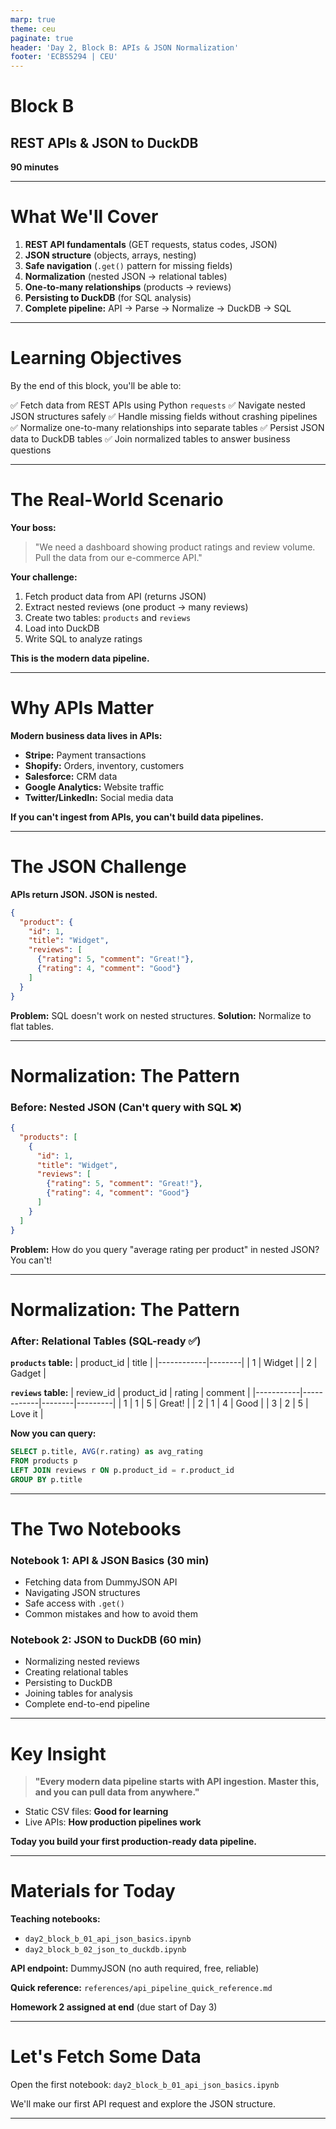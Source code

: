 ```yaml
---
marp: true
theme: ceu
paginate: true
header: 'Day 2, Block B: APIs & JSON Normalization'
footer: 'ECBS5294 | CEU'
---
```


<!-- _class: lead -->

# Block B
## REST APIs & JSON to DuckDB

**90 minutes**

---

# What We'll Cover

1. **REST API fundamentals** (GET requests, status codes, JSON)
2. **JSON structure** (objects, arrays, nesting)
3. **Safe navigation** (`.get()` pattern for missing fields)
4. **Normalization** (nested JSON → relational tables)
5. **One-to-many relationships** (products → reviews)
6. **Persisting to DuckDB** (for SQL analysis)
7. **Complete pipeline:** API → Parse → Normalize → DuckDB → SQL

---

# Learning Objectives

By the end of this block, you'll be able to:

✅ Fetch data from REST APIs using Python `requests`
✅ Navigate nested JSON structures safely
✅ Handle missing fields without crashing pipelines
✅ Normalize one-to-many relationships into separate tables
✅ Persist JSON data to DuckDB tables
✅ Join normalized tables to answer business questions

---

# The Real-World Scenario

**Your boss:**
> "We need a dashboard showing product ratings and review volume. Pull the data from our e-commerce API."

**Your challenge:**
1. Fetch product data from API (returns JSON)
2. Extract nested reviews (one product → many reviews)
3. Create two tables: `products` and `reviews`
4. Load into DuckDB
5. Write SQL to analyze ratings

**This is the modern data pipeline.**

---

# Why APIs Matter

**Modern business data lives in APIs:**
- **Stripe:** Payment transactions
- **Shopify:** Orders, inventory, customers
- **Salesforce:** CRM data
- **Google Analytics:** Website traffic
- **Twitter/LinkedIn:** Social media data

**If you can't ingest from APIs, you can't build data pipelines.**

---

# The JSON Challenge

**APIs return JSON. JSON is nested.**

```json
{
  "product": {
    "id": 1,
    "title": "Widget",
    "reviews": [
      {"rating": 5, "comment": "Great!"},
      {"rating": 4, "comment": "Good"}
    ]
  }
}
```

**Problem:** SQL doesn't work on nested structures.
**Solution:** Normalize to flat tables.

---

# Normalization: The Pattern

### Before: Nested JSON (Can't query with SQL ❌)

```json
{
  "products": [
    {
      "id": 1,
      "title": "Widget",
      "reviews": [
        {"rating": 5, "comment": "Great!"},
        {"rating": 4, "comment": "Good"}
      ]
    }
  ]
}
```

**Problem:** How do you query "average rating per product" in nested JSON? You can't!

---

# Normalization: The Pattern

### After: Relational Tables (SQL-ready ✅)

**`products` table:**
| product_id | title  |
|------------|--------|
| 1          | Widget |
| 2          | Gadget |

**`reviews` table:**
| review_id | product_id | rating | comment |
|-----------|------------|--------|---------|
| 1         | 1          | 5      | Great!  |
| 2         | 1          | 4      | Good    |
| 3         | 2          | 5      | Love it |

**Now you can query:**
```sql
SELECT p.title, AVG(r.rating) as avg_rating
FROM products p
LEFT JOIN reviews r ON p.product_id = r.product_id
GROUP BY p.title
```

---

# The Two Notebooks

### Notebook 1: API & JSON Basics (30 min)
- Fetching data from DummyJSON API
- Navigating JSON structures
- Safe access with `.get()`
- Common mistakes and how to avoid them

### Notebook 2: JSON to DuckDB (60 min)
- Normalizing nested reviews
- Creating relational tables
- Persisting to DuckDB
- Joining tables for analysis
- Complete end-to-end pipeline

---

# Key Insight

> **"Every modern data pipeline starts with API ingestion. Master this, and you can pull data from anywhere."**

- Static CSV files: **Good for learning**
- Live APIs: **How production pipelines work**

**Today you build your first production-ready data pipeline.**

---

# Materials for Today

**Teaching notebooks:**
- `day2_block_b_01_api_json_basics.ipynb`
- `day2_block_b_02_json_to_duckdb.ipynb`

**API endpoint:**
DummyJSON (no auth required, free, reliable)

**Quick reference:**
`references/api_pipeline_quick_reference.md`

**Homework 2 assigned at end** (due start of Day 3)

---

<!-- _class: lead -->

# Let's Fetch Some Data

Open the first notebook:
`day2_block_b_01_api_json_basics.ipynb`

We'll make our first API request and explore the JSON structure.

---
